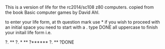 This is a version of life for the rc2014/sc108 z80 computers. 
copied from the book Basic computer games by David Ahl.

to enter your life form, at th question mark use *
if you wish to proceed with an initial space you need
to start with a .
type DONE all uppercase to finish your initail life form i.e.

?.  **
?. * **
?******
?.  **
?DONE
